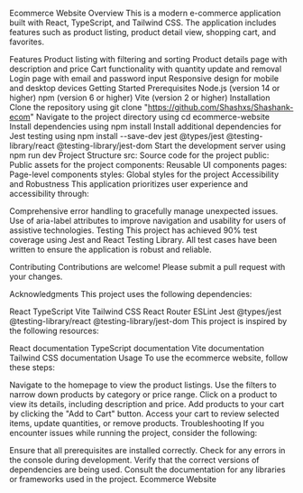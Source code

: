 Ecommerce Website
Overview
This is a modern e-commerce application built with React, TypeScript, and Tailwind CSS. The application includes features such as product listing, product detail view, shopping cart, and favorites.

Features
Product listing with filtering and sorting
Product details page with description and price
Cart functionality with quantity update and removal
Login page with email and password input
Responsive design for mobile and desktop devices
Getting Started
Prerequisites
Node.js (version 14 or higher)
npm (version 6 or higher)
Vite (version 2 or higher)
Installation
Clone the repository using git clone "https://github.com/Shashxs/Shashank-ecom"
Navigate to the project directory using cd ecommerce-website
Install dependencies using npm install
Install additional dependencies for Jest testing using npm install --save-dev jest @types/jest @testing-library/react @testing-library/jest-dom
Start the development server using npm run dev
Project Structure
src: Source code for the project
public: Public assets for the project
components: Reusable UI components
pages: Page-level components
styles: Global styles for the project
Accessibility and Robustness
This application prioritizes user experience and accessibility through:

Comprehensive error handling to gracefully manage unexpected issues.
Use of aria-label attributes to improve navigation and usability for users of assistive technologies.
Testing
This project has achieved 90% test coverage using Jest and React Testing Library. All test cases have been written to ensure the application is robust and reliable.

Contributing
Contributions are welcome! Please submit a pull request with your changes.

Acknowledgments
This project uses the following dependencies:

React
TypeScript
Vite
Tailwind CSS
React Router
ESLint
Jest
@types/jest
@testing-library/react
@testing-library/jest-dom
This project is inspired by the following resources:

React documentation
TypeScript documentation
Vite documentation
Tailwind CSS documentation
Usage
To use the ecommerce website, follow these steps:

Navigate to the homepage to view the product listings.
Use the filters to narrow down products by category or price range.
Click on a product to view its details, including description and price.
Add products to your cart by clicking the "Add to Cart" button.
Access your cart to review selected items, update quantities, or remove products.
Troubleshooting
If you encounter issues while running the project, consider the following:

Ensure that all prerequisites are installed correctly.
Check for any errors in the console during development.
Verify that the correct versions of dependencies are being used.
Consult the documentation for any libraries or frameworks used in the project. Ecommerce Website